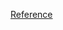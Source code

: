 <!--ts-->


<!-- Added by: gil_diy, at: 2020-08-19T19:21+03:00 -->

<!--te-->


[Reference](https://medium.com/peter-flom-the-blog/statistics-101-the-magic-criteria-f6a82036366e)

